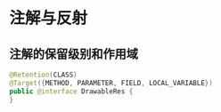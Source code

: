 # 注解与反射

## 注解的保留级别和作用域
```java
@Retention(CLASS)
@Target({METHOD, PARAMETER, FIELD, LOCAL_VARIABLE})
public @interface DrawableRes {
}
```



